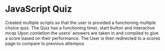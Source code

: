# JavaScript Quiz

Created multiple scripts so that the user is provided a functioning multiple choice quiz.
The Quiz has a functioning timer, start button and interactive mcqs
Upon comletion the users' answers are taken in and compiled to give a score based on their performance.
The User is then redirected to a scores page to compare to previous attempos

